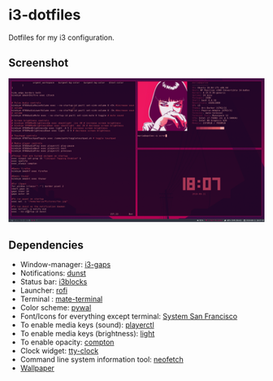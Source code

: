 # i3-dotfiles
Dotfiles for my i3 configuration.

## Screenshot
![Screenshot](screenshot.png)

## Dependencies
- Window-manager: [i3-gaps](https://github.com/Airblader/i3)
- Notifications: [dunst](https://launchpad.net/ubuntu/+source/dunst)
- Status bar: [i3blocks](https://github.com/vivien/i3blocks)
- Launcher: [rofi](https://github.com/DaveDavenport/rofi)
- Terminal : [mate-terminal](https://github.com/mate-desktop/mate-terminal)
- Color scheme: [pywal](https://github.com/dylanaraps/pywal)
- Font/Icons for everything except terminal: [System San Francisco](https://github.com/supermarin/YosemiteSanFranciscoFont) 
- To enable media keys (sound): [playerctl](https://github.com/acrisci/playerctl)
- To enable media keys (brightness): [light](https://github.com/haikarainen/light) 
- To enable opacity: [compton](https://aur.archlinux.org/packages/compton/)
- Clock widget: [tty-clock](https://github.com/xorg62/tty-clock)
- Command line system information tool: [neofetch](https://github.com/dylanaraps/neofetch)
- [Wallpaper](https://www.wallpaperflare.com/white-moon-night-minimalism-sky-power-lines-wallpaper-203381)
